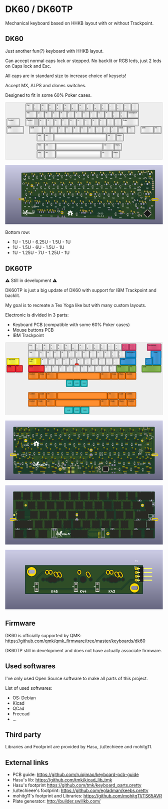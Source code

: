 # DK60 / DK60TP
Mechanical keyboard based on HHKB layout with or without Trackpoint.

## DK60
Just another fun(?) keyboard with HHKB layout.

Can accept normal caps lock or stepped. No backlit or RGB leds, just 2 leds on Caps lock and Esc.

All caps are in standard size to increase choice of keysets!

Accept MX, ALPS and clones switches.

Designed to fit in some 60% Poker cases.

![Layout](./Previews/DK60.png "Layout")

![PCB](./Previews/DK60-PCB.png "PCB")

Bottom row:
* 1U - 1.5U - 6.25U - 1.5U - 1U
* 1U - 1.5U - 6U - 1.5U - 1U
* 1U - 1.25U - 7U - 1.25U - 1U

## DK60TP
:warning: Still in development :warning:

DK60TP is just a big update of DK60 with support for IBM Trackpoint and backlit.

My goal is to recreate a Tex Yoga like but with many custom layouts.

Electronic is divided in 3 parts:
* Keyboard PCB (compatible with some 60% Poker cases)
* Mouse buttons PCB
* IBM Trackpoint

![Layout](./Previews/DK60TP.png "Layout")

![PCB](./Previews/DK60TP-PCB.png "PCB")

![PCB](./Previews/DK60TP-PCB-FRONT.png "PCB Front")

![PCB](./Previews/MouseButtons.png "Mouse buttons PCB")

## Firmware
DK60 is officially supported by QMK: https://github.com/qmk/qmk_firmware/tree/master/keyboards/dk60

DK60TP still in development and does not have actually associate firmware.

## Used softwares
I've only used Open Source software to make all parts of this project.

List of used softwares:
* OS: Debian
* Kicad
* QCad
* Freecad
* ...

## Third party
Libraries and Footprint are provided by Hasu, /u/techieee and mohitg11.

## External links

* PCB guide: https://github.com/ruiqimao/keyboard-pcb-guide
* Hasu's lib: https://github.com/tmk/kicad_lib_tmk
* Hasu's footprint https://github.com/tmk/keyboard_parts.pretty
* /u/techieee's footprint: https://github.com/egladman/keebs.pretty
* mohitg11's footprint and Libraries: https://github.com/mohitg11/TS65AVR
* Plate generator: http://builder.swillkb.com/
